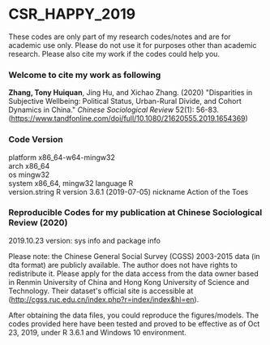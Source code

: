 # CSR_HAPPY_2019 #
 These codes are only part of my research codes/notes 
 and are for academic use only. Please do not use it for 
 purposes other than academic research. Please also cite my 
 work if the codes could help you.
 
### Welcome to cite my work as following ###

**Zhang, Tony Huiquan**, Jing Hu, and Xichao Zhang. (2020) "Disparities in Subjective Wellbeing: Political Status, Urban-Rural Divide, and Cohort Dynamics in China." *Chinese Sociological Review* 52(1): 56-83. (https://www.tandfonline.com/doi/full/10.1080/21620555.2019.1654369) 

###  Code Version ###

  platform       x86_64-w64-mingw32          
  arch           x86_64                      
  os             mingw32                     
  system         x86_64, mingw32 
  language       R                           
  version.string R version 3.6.1 (2019-07-05)
  nickname       Action of the Toes 

### Reproducible Codes for my publication at Chinese Sociological Review (2020) ###

2019.10.23 version: sys info and package info 

 Please note: the Chinese General Social Survey (CGSS)
 2003-2015 data (in dta format) are publicly  available. 
 The author does not have rights to redistribute it.
 Please apply for the data access from the data owner based 
 in Renmin University of China and Hong Kong 
 University of Science and Technology.
 Their dataset's official site is accessible 
 at (http://cgss.ruc.edu.cn/index.php?r=index/index&hl=en).
 
 After obtaining the data files, you could reproduce the 
 figures/models. The codes provided here have been tested 
 and proved to be effective as of Oct 23, 2019,
 under R 3.6.1 and Windows 10 environment.
 

